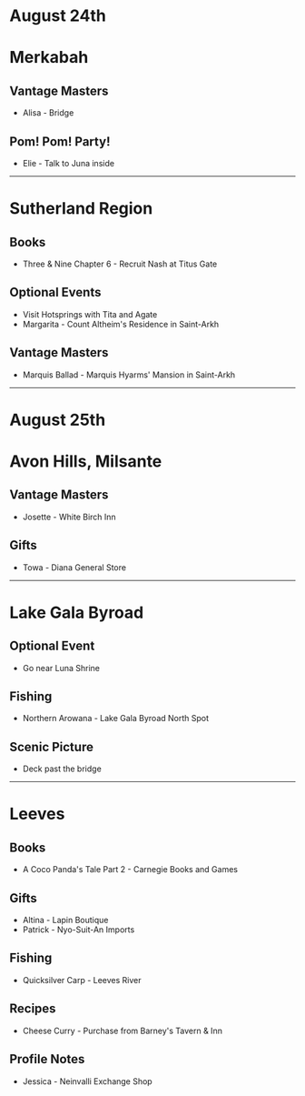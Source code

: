 # August 24th
# Merkabah
## Vantage Masters
- Alisa - Bridge
## Pom! Pom! Party!
- Elie - Talk to Juna inside
----------------------------------------------------------------------------------
# Sutherland Region
## Books
- Three & Nine Chapter 6 - Recruit Nash at Titus Gate
## Optional Events
- Visit Hotsprings with Tita and Agate
- Margarita - Count Altheim's Residence in Saint-Arkh
## Vantage Masters
- Marquis Ballad - Marquis Hyarms' Mansion in Saint-Arkh
----------------------------------------------------------------------------------
# August 25th
# Avon Hills, Milsante
## Vantage Masters
- Josette - White Birch Inn
## Gifts
- Towa - Diana General Store
----------------------------------------------------------------------------------
# Lake Gala Byroad
## Optional Event
- Go near Luna Shrine
## Fishing
- Northern Arowana - Lake Gala Byroad North Spot
## Scenic Picture
- Deck past the bridge
----------------------------------------------------------------------------------
# Leeves
## Books
- A Coco Panda's Tale Part 2 - Carnegie Books and Games
## Gifts
- Altina - Lapin Boutique
- Patrick - Nyo-Suit-An Imports
## Fishing
- Quicksilver Carp - Leeves River
## Recipes
- Cheese Curry - Purchase from Barney's Tavern & Inn
## Profile Notes
- Jessica - Neinvalli Exchange Shop